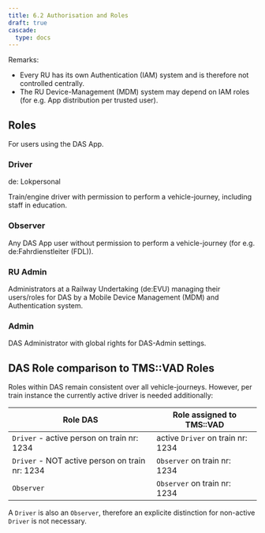 ```yaml
---
title: 6.2 Authorisation and Roles
draft: true
cascade:
  type: docs
---
```


Remarks:
* Every RU has its own Authentication (IAM) system and is therefore not controlled centrally.
* The RU Device-Management (MDM) system may depend on IAM roles (for e.g. App distribution per trusted user).

## Roles
For users using the DAS App.

### Driver
de: Lokpersonal

Train/engine driver with permission to perform a vehicle-journey, including staff in education.

### Observer
Any DAS App user without permission to perform a vehicle-journey (for e.g. de:Fahrdienstleiter (FDL)).

### RU Admin
Administrators at a Railway Undertaking (de:EVU) managing their users/roles for DAS by a Mobile Device Management (MDM) and Authentication system.

### Admin
DAS Administrator with global rights for DAS-Admin settings.

## DAS Role comparison to TMS::VAD Roles
Roles within DAS remain consistent over all vehicle-journeys. However, per train instance the currently active driver is needed additionally:

| Role DAS                                       | Role assigned to TMS::VAD        |
|------------------------------------------------|----------------------------------|
| `Driver` - active person on train nr: 1234     | active `Driver` on train nr: 1234|  
| `Driver` - NOT active person on train nr: 1234 | `Observer` on train nr: 1234     |  
| `Observer`                                     | `Observer` on train nr: 1234     |  

A `Driver` is also an `Observer`, therefore an explicite distinction for non-active `Driver` is not necessary.
